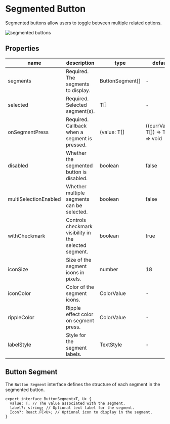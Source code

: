 # Segmented Button

Segmented buttons allow users to toggle between multiple related options.

![segmented buttons](https://ik.imagekit.io/Computools/rn-material-components/segmented_button_single.gif?updatedAt=1730123815131)

## Properties

| name | description | type | default |
| ------ | ------ | ------ | ----|
| segments | Required. The segments to display. | ButtonSegment[] | - |
| selected | Required. Selected segment(s). | T[] | - |
| onSegmentPress | Required. Callback when a segment is pressed. |(value: T[] | ((currValues: T[]) => T[])) => void | - |
| disabled | Whether the segmented button is disabled. | boolean | false |
| multiSelectionEnabled | Whether multiple segments can be selected. | boolean | false |
| withCheckmark | Controls checkmark visibility in the selected segment. | boolean | true |
| iconSize | Size of the segment icons in pixels. | number | 18 |
| iconColor | Color of the segment icons. | ColorValue | - |
| rippleColor | Ripple effect color on segment press. | ColorValue | - |
| labelStyle | Style for the segment labels.| TextStyle | - |

## Button Segment

The ```Button Segment``` interface defines the structure of each segment in the segmented button.

```
export interface ButtonSegment<T, U> {
  value: T; // The value associated with the segment.
  label?: string; // Optional text label for the segment.
  Icon?: React.FC<U>; // Optional icon to display in the segment.
}
```
